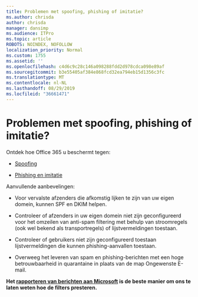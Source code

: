 ```yaml
---
title: Problemen met spoofing, phishing of imitatie?
ms.author: chrisda
author: chrisda
manager: dansimp
ms.audience: ITPro
ms.topic: article
ROBOTS: NOINDEX, NOFOLLOW
localization_priority: Normal
ms.custom: 1755
ms.assetid: ''
ms.openlocfilehash: c4d6c9c28c146a098288fdd2d978cdca098e89af
ms.sourcegitcommit: b3e55405af384e868fcd32ea794eb15d1356c3fc
ms.translationtype: MT
ms.contentlocale: nl-NL
ms.lasthandoff: 08/29/2019
ms.locfileid: "36661471"
---
```

# <a name="issues-with-spoofing-phishing-or-impersonation"></a>Problemen met spoofing, phishing of imitatie?

Ontdek hoe Office 365 u beschermt tegen:

- [Spoofing](https://docs.microsoft.com/office365/securitycompliance/anti-spoofing-protection)

- [Phishing en imitatie](https://docs.microsoft.com/office365/securitycompliance/atp-anti-phishing)

Aanvullende aanbevelingen:

- Voor vervalste afzenders die afkomstig lijken te zijn van uw eigen domein, kunnen SPF en DKIM helpen.

- Controleer of afzenders in uw eigen domein niet zijn geconfigureerd voor het omzeilen van anti-spam filtering met behulp van stroomregels (ook wel bekend als transportregels) of lijstvermeldingen toestaan.

- Controleer of gebruikers niet zijn geconfigureerd toestaan lijstvermeldingen die kunnen phishing-aanvallen toestaan.

- Overweeg het leveren van spam en phishing-berichten met een hoge betrouwbaarheid in quarantaine in plaats van de map Ongewenste E-mail.

**Het [rapporteren van berichten aan Microsoft](https://support.office.com/article/b5caa9f1-cdf3-4443-af8c-ff724ea719d2) is de beste manier om ons te laten weten hoe de filters presteren.**
